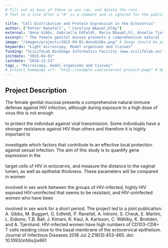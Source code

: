 ```yaml
---
# Fill out as many of these as you can, and delete the rest.
# Text on a line after a "#" is a comment and is ignored for the published page.

title: "Cell Distribution and Protein Expression in the Ectocervix"
author: ["Petter Ranefall", " Carolina W&auml;hlby"]
external: "Anna Gibbs, Gabriella Edfeldt, Maria R&ouml;hl, Annelie Tjernlund - Dept. of Medicine, KI"
excerpt: " The female genital mucosa presents a comprehensive natural immune defense against HIV infection, although during exposure to a high dose of virus this is not enough  to protect the individual against..."
image: "/images/projects/2015-04-01-AnnaGibbs.png" # Image should be pushed to /images/projects/YYYY-MM-DD-projectid/ before
keywords: "Light microscopy, Model organisms and tissues"
funding: "SciLifeLab BioImage Informatics Facility (www.scilifelab.se/facilities/bioimage-informatics)"
initdate: "2015-04-01"
lastdate: "2018-12-31"
tags_: "Microscopy, model organisms and tissues"
# project_homepage_url: "http://example.com/external-project-page" # Optional external homepage for this project
---
```


## Project Description
 The female genital mucosa presents a comprehensive natural immune defense against HIV infection, although during exposure to a high dose of virus this is not enough <br/><br/>to protect the individual against viral transmission. Some individuals have a stronger resistance against HIV than others and therefore it is highly important to <br/><br/>investigate which factors that contribute to an effective local protection against sexual infection. The aim of this study is to quantify gene expression in the <br/><br/>target cells of HIV in ectocervix, and measure the distance to the vaginal lumen, as well as epithelial thickness. These parameters will be compared in women <br/><br/>involved in sex work between the groups of HIV-infected, highly HIV exposed HIV-uninfected that seems to be resistant, and HIV-uninfected women who have been <br/><br/>involved in sex work for a short period. The project led to a joint publication: A. Gibbs, M. Buggert, G. Edfeldt, P. Ranefall, A. Introini, S. Cheuk, E. Martini, L. Eidsmo, T.B. Ball, J. Kimani, R. Kaul, A. Karlsson, C. W&auml;hlby, K. Broliden, and A. Tjernlund. HIV-infected women have high numbers of CD103-CD8+ T cells residing close to the basal membrane of the ectocervical epithelium. Journal of Infectious Diseases 2018 Jul 2;218(3):453-465. doi: 10.1093/infdis/jix661 
